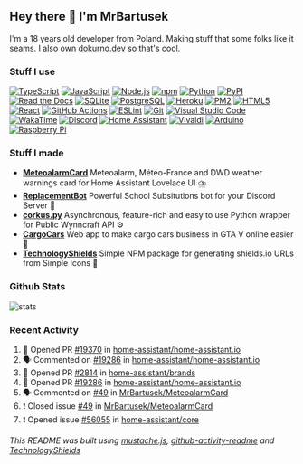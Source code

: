 ## Hey there 👋 I'm MrBartusek</h2>

I'm a 18 years old developer from Poland. Making stuff that some folks like it
seams. I also own [dokurno.dev](https://dokurno.dev/) so that's cool.

### Stuff I use

[![TypeScript](https:&#x2F;&#x2F;img.shields.io&#x2F;badge&#x2F;-TypeScript-3178C6?style&#x3D;flat-square&amp;logo&#x3D;typescript&amp;logoColor&#x3D;fff)](https:&#x2F;&#x2F;typescriptlang.org) [![JavaScript](https:&#x2F;&#x2F;img.shields.io&#x2F;badge&#x2F;-JavaScript-F7DF1E?style&#x3D;flat-square&amp;logo&#x3D;javascript&amp;logoColor&#x3D;333)](https:&#x2F;&#x2F;developer.mozilla.org&#x2F;en-US&#x2F;docs&#x2F;Web&#x2F;JavaScript) [![Node.js](https:&#x2F;&#x2F;img.shields.io&#x2F;badge&#x2F;-Node.js-339933?style&#x3D;flat-square&amp;logo&#x3D;nodedotjs&amp;logoColor&#x3D;fff)](https:&#x2F;&#x2F;nodejs.org) [![npm](https:&#x2F;&#x2F;img.shields.io&#x2F;badge&#x2F;-npm-CB3837?style&#x3D;flat-square&amp;logo&#x3D;npm&amp;logoColor&#x3D;fff)](https:&#x2F;&#x2F;npmjs.com) [![Python](https:&#x2F;&#x2F;img.shields.io&#x2F;badge&#x2F;-Python-3776AB?style&#x3D;flat-square&amp;logo&#x3D;python&amp;logoColor&#x3D;fff)](https:&#x2F;&#x2F;python.org) [![PyPI](https:&#x2F;&#x2F;img.shields.io&#x2F;badge&#x2F;-PyPI-3775A9?style&#x3D;flat-square&amp;logo&#x3D;pypi&amp;logoColor&#x3D;fff)](https:&#x2F;&#x2F;pypi.org) [![Read the Docs](https:&#x2F;&#x2F;img.shields.io&#x2F;badge&#x2F;-Read_the_Docs-8CA1AF?style&#x3D;flat-square&amp;logo&#x3D;readthedocs&amp;logoColor&#x3D;fff)](https:&#x2F;&#x2F;readthedocs.org) [![SQLite](https:&#x2F;&#x2F;img.shields.io&#x2F;badge&#x2F;-SQLite-003B57?style&#x3D;flat-square&amp;logo&#x3D;sqlite&amp;logoColor&#x3D;fff)](https:&#x2F;&#x2F;www.sqlite.org) [![PostgreSQL](https:&#x2F;&#x2F;img.shields.io&#x2F;badge&#x2F;-PostgreSQL-4169E1?style&#x3D;flat-square&amp;logo&#x3D;postgresql&amp;logoColor&#x3D;fff)](https:&#x2F;&#x2F;postgresql.org) [![Heroku](https:&#x2F;&#x2F;img.shields.io&#x2F;badge&#x2F;-Heroku-430098?style&#x3D;flat-square&amp;logo&#x3D;heroku&amp;logoColor&#x3D;fff)](https:&#x2F;&#x2F;heroku.com) [![PM2](https:&#x2F;&#x2F;img.shields.io&#x2F;badge&#x2F;-PM2-2B037A?style&#x3D;flat-square&amp;logo&#x3D;pm2&amp;logoColor&#x3D;fff)](https:&#x2F;&#x2F;keymetrics.io) [![HTML5](https:&#x2F;&#x2F;img.shields.io&#x2F;badge&#x2F;-HTML5-E34F26?style&#x3D;flat-square&amp;logo&#x3D;html5&amp;logoColor&#x3D;fff)](https:&#x2F;&#x2F;developer.mozilla.org&#x2F;en-US&#x2F;docs&#x2F;Glossary&#x2F;HTML5) [![React](https:&#x2F;&#x2F;img.shields.io&#x2F;badge&#x2F;-React-61DAFB?style&#x3D;flat-square&amp;logo&#x3D;react&amp;logoColor&#x3D;333)](https:&#x2F;&#x2F;reactjs.org) [![GitHub Actions](https:&#x2F;&#x2F;img.shields.io&#x2F;badge&#x2F;-GitHub_Actions-2088FF?style&#x3D;flat-square&amp;logo&#x3D;githubactions&amp;logoColor&#x3D;fff)](https:&#x2F;&#x2F;github.com&#x2F;features&#x2F;actions) [![ESLint](https:&#x2F;&#x2F;img.shields.io&#x2F;badge&#x2F;-ESLint-4B32C3?style&#x3D;flat-square&amp;logo&#x3D;eslint&amp;logoColor&#x3D;fff)](https:&#x2F;&#x2F;eslint.org) [![Git](https:&#x2F;&#x2F;img.shields.io&#x2F;badge&#x2F;-Git-F05032?style&#x3D;flat-square&amp;logo&#x3D;git&amp;logoColor&#x3D;fff)](http:&#x2F;&#x2F;git-scm.com) [![Visual Studio Code](https:&#x2F;&#x2F;img.shields.io&#x2F;badge&#x2F;-Visual_Studio_Code-007ACC?style&#x3D;flat-square&amp;logo&#x3D;visualstudiocode&amp;logoColor&#x3D;fff)](https:&#x2F;&#x2F;code.visualstudio.com) [![WakaTime](https:&#x2F;&#x2F;img.shields.io&#x2F;badge&#x2F;-WakaTime-000000?style&#x3D;flat-square&amp;logo&#x3D;wakatime&amp;logoColor&#x3D;fff)](https:&#x2F;&#x2F;wakatime.com) [![Discord](https:&#x2F;&#x2F;img.shields.io&#x2F;badge&#x2F;-Discord-5865F2?style&#x3D;flat-square&amp;logo&#x3D;discord&amp;logoColor&#x3D;fff)](https:&#x2F;&#x2F;discord.com) [![Home Assistant](https:&#x2F;&#x2F;img.shields.io&#x2F;badge&#x2F;-Home_Assistant-41BDF5?style&#x3D;flat-square&amp;logo&#x3D;homeassistant&amp;logoColor&#x3D;fff)](https:&#x2F;&#x2F;www.home-assistant.io) [![Vivaldi](https:&#x2F;&#x2F;img.shields.io&#x2F;badge&#x2F;-Vivaldi-EF3939?style&#x3D;flat-square&amp;logo&#x3D;vivaldi&amp;logoColor&#x3D;fff)](https:&#x2F;&#x2F;vivaldi.com) [![Arduino](https:&#x2F;&#x2F;img.shields.io&#x2F;badge&#x2F;-Arduino-00979D?style&#x3D;flat-square&amp;logo&#x3D;arduino&amp;logoColor&#x3D;fff)](https:&#x2F;&#x2F;arduino.cc) [![Raspberry Pi](https:&#x2F;&#x2F;img.shields.io&#x2F;badge&#x2F;-Raspberry_Pi-A22846?style&#x3D;flat-square&amp;logo&#x3D;raspberrypi&amp;logoColor&#x3D;fff)](https:&#x2F;&#x2F;raspberrypi.org)

### Stuff I made

- **[MeteoalarmCard](https:&#x2F;&#x2F;github.com&#x2F;MrBartusek&#x2F;MeteoalarmCard)** Meteoalarm, Météo-France and DWD weather warnings card for Home Assistant Lovelace UI ⛈️
- **[ReplacementBot](https:&#x2F;&#x2F;github.com&#x2F;ReplacementBot&#x2F;ReplacementBot)** Powerful School Subsitutions bot for your Discord Server 📅
- **[corkus.py](https:&#x2F;&#x2F;github.com&#x2F;MrBartusek&#x2F;corkus.py)** Asynchronous, feature-rich and easy to use Python wrapper for Public Wynncraft API ⚙️
- **[CargoCars](https:&#x2F;&#x2F;github.com&#x2F;MrBartusek&#x2F;CargoCars)** Web app to make cargo cars business in GTA V online easier 🚗
- **[TechnologyShields](https:&#x2F;&#x2F;github.com&#x2F;MrBartusek&#x2F;TechnologyShields)** Simple NPM package for generating shields.io URLs from Simple Icons 📄

### Github Stats
![stats](https://github-readme-stats.vercel.app/api?username=MrBartusek&count_private=true&show_icons=true&theme=react)

### Recent Activity

<!--START_SECTION:activity-->
1. 💪 Opened PR [#19370](https://github.com/home-assistant/home-assistant.io/pull/19370) in [home-assistant/home-assistant.io](https://github.com/home-assistant/home-assistant.io)
2. 🗣 Commented on [#19286](https://github.com/home-assistant/home-assistant.io/issues/19286) in [home-assistant/home-assistant.io](https://github.com/home-assistant/home-assistant.io)
3. 💪 Opened PR [#2814](https://github.com/home-assistant/brands/pull/2814) in [home-assistant/brands](https://github.com/home-assistant/brands)
4. 💪 Opened PR [#19286](https://github.com/home-assistant/home-assistant.io/pull/19286) in [home-assistant/home-assistant.io](https://github.com/home-assistant/home-assistant.io)
5. 🗣 Commented on [#49](https://github.com/MrBartusek/MeteoalarmCard/issues/49) in [MrBartusek/MeteoalarmCard](https://github.com/MrBartusek/MeteoalarmCard)
6. ❗️ Closed issue [#49](https://github.com/MrBartusek/MeteoalarmCard/issues/49) in [MrBartusek/MeteoalarmCard](https://github.com/MrBartusek/MeteoalarmCard)
7. ❗️ Opened issue [#56055](https://github.com/home-assistant/core/issues/56055) in [home-assistant/core](https://github.com/home-assistant/core)
<!--END_SECTION:activity-->

*This README was built using [mustache.js](https://github.com/janl/mustache.js), [github-activity-readme](https://github.com/jamesgeorge007/github-activity-readme) and [TechnologyShields](https://github.com/MrBartusek/TechnologyShields)*
